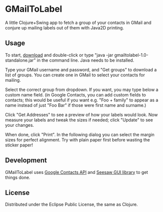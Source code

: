 # GMailToLabel

A little Clojure+Swing app to fetch a group of your contacts in GMail and conjure up mailing labels out of them
with Java2D printing.

## Usage

To start, [download](https://github.com/tfager/gmailtolabel/releases/download/v1.0/gmailtolabel-1.0-standalone.jar) and double-click or type "java -jar gmailtolabel-1.0-standalone.jar" in the command line. Java needs
to be installed.

Type your GMail username and password, and "Get groups" to download a list of groups. You can create one in GMail to
select your contacts for mailing.

Select the correct group from dropdown. If you want, you may type below a custom name field. (in Google Contacts, you can
add custom fields to contacts; this would be useful if you want e.g. "Foo + family" to appear as a name instead of just
"Foo Bar" if those were first name and surname.)

Click "Get Addresses" to see a preview of how your labels would look. Now measure your labels and tweak the sizes if needed;
click "Update" to see your changes.

When done, click "Print". In the following dialog you can select the margin sizes for perfect alignment. Try with plain
paper first before wasting the sticker paper!

## Development

GMailToLabel uses [Google Contacts API](https://developers.google.com/google-apps/contacts/v3/) and
[Seesaw GUI library](https://github.com/daveray/seesaw) to get things done.

 
## License

Distributed under the Eclipse Public License, the same as Clojure.


